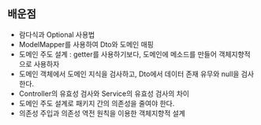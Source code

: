 ## 배운점
- 람다식과 Optional 사용법
- ModelMapper를 사용하여 Dto와 도메인 매핑
- 도메인 주도 설계 : getter를 사용하기보다, 도메인에 메소드를 만들어 객체지향적으로 사용하자
- 도메인 객체에서 도메인 지식을 검사하고, Dto에서 데이터 존재 유무와 null을 검사한다.
- Controller의 유효성 검사와 Service의 유효성 검사의 차이
- 도메인 주도 설계로 패키지 간의 의존성을 줄여야 한다.
- 의존성 주입과 의존성 역전 원칙을 이용한 객체지향적 설계
